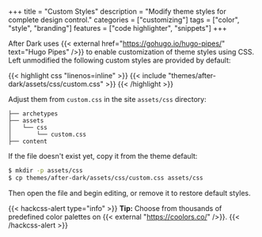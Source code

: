 +++
title = "Custom Styles"
description = "Modify theme styles for complete design control."
categories = ["customizing"]
tags = ["color", "style", "branding"]
features = ["code highlighter", "snippets"]
+++

After Dark uses {{< external href="https://gohugo.io/hugo-pipes/" text="Hugo Pipes" />}} to enable customization of theme styles using CSS. Left unmodified the following custom styles are provided by default:

{{< highlight css "linenos=inline" >}}
{{< include "themes/after-dark/assets/css/custom.css" >}}
{{< /highlight >}}

Adjust them from `custom.css` in the site `assets/css` directory:

```
├── archetypes
├── assets
│   └── css
│       └── custom.css
├── content
```

If the file doesn't exist yet, copy it from the theme default:

```sh
$ mkdir -p assets/css
$ cp themes/after-dark/assets/css/custom.css assets/css
```

Then open the file and begin editing, or remove it to restore default styles.

{{< hackcss-alert type="info" >}}
  <strong>Tip:</strong> Choose from thousands of predefined color palettes on {{< external "https://coolors.co/" />}}.
{{< /hackcss-alert >}}
